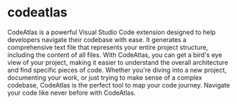 # codeatlas
 CodeAtlas is a powerful Visual Studio Code extension designed to help developers navigate their codebase with ease. It generates a comprehensive text file that represents your entire project structure, including the content of all files. With CodeAtlas, you can get a bird's eye view of your project, making it easier to understand the overall architecture and find specific pieces of code. Whether you're diving into a new project, documenting your work, or just trying to make sense of a complex codebase, CodeAtlas is the perfect tool to map your code journey. Navigate your code like never before with CodeAtlas.
